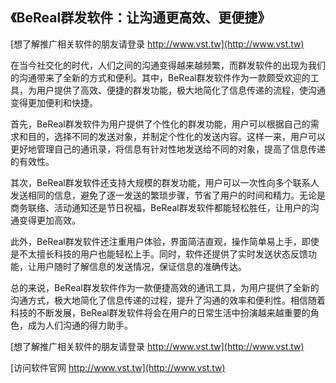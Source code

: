 ## **《BeReal群发软件：让沟通更高效、更便捷》**

[想了解推广相关软件的朋友请登录 http://www.vst.tw](http://www.vst.tw)

在当今社交化的时代，人们之间的沟通变得越来越频繁，而群发软件的出现为我们的沟通带来了全新的方式和便利。其中，BeReal群发软件作为一款颇受欢迎的工具，为用户提供了高效、便捷的群发功能，极大地简化了信息传递的流程，使沟通变得更加便利和快捷。

首先，BeReal群发软件为用户提供了个性化的群发功能，用户可以根据自己的需求和目的，选择不同的发送对象，并制定个性化的发送内容。这样一来，用户可以更好地管理自己的通讯录，将信息有针对性地发送给不同的对象，提高了信息传递的有效性。

其次，BeReal群发软件还支持大规模的群发功能，用户可以一次性向多个联系人发送相同的信息，避免了逐一发送的繁琐步骤，节省了用户的时间和精力。无论是商务联络、活动通知还是节日祝福，BeReal群发软件都能轻松胜任，让用户的沟通变得更加高效。

此外，BeReal群发软件还注重用户体验，界面简洁直观，操作简单易上手，即使是不太擅长科技的用户也能轻松上手。同时，软件还提供了实时发送状态反馈功能，让用户随时了解信息的发送情况，保证信息的准确传达。

总的来说，BeReal群发软件作为一款便捷高效的通讯工具，为用户提供了全新的沟通方式，极大地简化了信息传递的过程，提升了沟通的效率和便利性。相信随着科技的不断发展，BeReal群发软件将会在用户的日常生活中扮演越来越重要的角色，成为人们沟通的得力助手。

[想了解推广相关软件的朋友请登录 http://www.vst.tw](http://www.vst.tw)


[访问软件官网 http://www.vst.tw](http://www.vst.tw)
